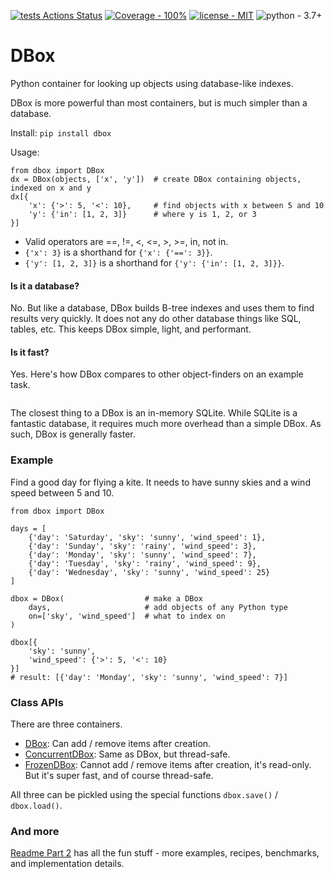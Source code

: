 [![tests Actions Status](https://github.com/manimino/dbox/workflows/tests/badge.svg)](https://github.com/manimino/dbox/actions)
[![Coverage - 100%](https://img.shields.io/static/v1?label=Coverage&message=100%&color=2ea44f)](test/cov.txt)
[![license - MIT](https://img.shields.io/static/v1?label=license&message=MIT&color=2ea44f)](/LICENSE)
![python - 3.7+](https://img.shields.io/static/v1?label=python&message=3.7%2B&color=2ea44f)

# DBox

Python container for looking up objects using database-like indexes.

DBox is more powerful than most containers, but is much simpler than a database.

Install: `pip install dbox`

Usage:
```
from dbox import DBox
dx = DBox(objects, ['x', 'y'])  # create DBox containing objects, indexed on x and y
dx[{
    'x': {'>': 5, '<': 10},     # find objects with x between 5 and 10
    'y': {'in': [1, 2, 3]}      # where y is 1, 2, or 3
}]
```

 - Valid operators are ==, !=, <, <=, >, >=, in, not in. 
 - `{'x': 3}` is a shorthand for `{'x': {'==': 3}}`.
 - `{'y': [1, 2, 3]}` is a shorthand for `{'y': {'in': [1, 2, 3]}}`.

#### Is it a database?

No. But like a database, DBox builds B-tree indexes and uses them to find results very quickly. It does
not any do other database things like SQL, tables, etc. This keeps DBox simple, light, and performant.

#### Is it fast?

Yes. Here's how DBox compares to other object-finders on an example task.

![]()

The closest thing to a DBox is an in-memory SQLite. While SQLite is a fantastic database, it requires much
more overhead than a simple DBox. As such, DBox is generally faster.

### Example

Find a good day for flying a kite. It needs to have sunny skies and a wind speed between 5 and 10.

```
from dbox import DBox

days = [
    {'day': 'Saturday', 'sky': 'sunny', 'wind_speed': 1},
    {'day': 'Sunday', 'sky': 'rainy', 'wind_speed': 3},
    {'day': 'Monday', 'sky': 'sunny', 'wind_speed': 7},
    {'day': 'Tuesday', 'sky': 'rainy', 'wind_speed': 9},
    {'day': 'Wednesday', 'sky': 'sunny', 'wind_speed': 25}
]

dbox = DBox(                  # make a DBox
    days,                     # add objects of any Python type
    on=['sky', 'wind_speed']  # what to index on
)

dbox[{
    'sky': 'sunny', 
    'wind_speed': {'>': 5, '<': 10}
}]
# result: [{'day': 'Monday', 'sky': 'sunny', 'wind_speed': 7}]
```

### Class APIs

There are three containers.
 - [DBox](https://dbox.readthedocs.io/en/latest/dbox.mutable.html#dbox.mutable.main.DBox): 
Can add / remove items after creation.
 - [ConcurrentDBox](https://dbox.readthedocs.io/en/latest/dbox.concurrent.html#dbox.concurrent.main.ConcurrentDBox): 
Same as DBox, but thread-safe.
 - [FrozenDBox](https://dbox.readthedocs.io/en/latest/dbox.frozen.html#dbox.frozen.main.FrozenDBox):
Cannot add / remove items after creation, it's read-only. But it's super fast, and of course thread-safe.

All three can be pickled using the special functions `dbox.save()` / `dbox.load()`. 

### And more

[Readme Part 2](/README_part_2.md) has all the fun stuff - more examples, recipes, benchmarks, and implementation 
details.
